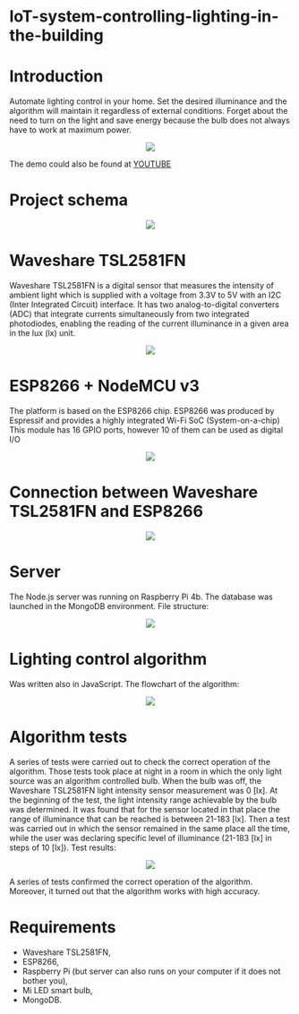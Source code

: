 # IoT-system-controlling-lighting-in-the-building

# Introduction
Automate lighting control in your home. Set the desired illuminance and the algorithm will maintain it regardless of external conditions.
Forget about the need to turn on the light and save energy because the bulb does not always have to work at maximum power. 

<p align="center">
  <img src="demo/demo.gif">
</p>

The demo could also be found at [YOUTUBE](https://www.youtube.com/watch?v=g6M5MQARtlo)

# Project schema
<p align="center">
  <img src="images/project_schema.jpg">
</p>

# Waveshare TSL2581FN
Waveshare TSL2581FN is a digital sensor that measures the intensity of ambient light which is supplied with a voltage from 3.3V to 5V with an I2C (Inter Integrated Circuit) interface. It has two analog-to-digital converters (ADC) that integrate currents simultaneously from two integrated photodiodes, enabling the reading of the current illuminance in a given area in the lux (lx) unit.

<p align="center">
  <img src="images/Waveshare.png">
</p>

# ESP8266 + NodeMCU v3
The platform is based on the ESP8266 chip. ESP8266 was produced by Espressif and provides a highly integrated Wi-Fi SoC (System-on-a-chip)
This module has 16 GPIO ports, however 10 of them can be used as digital I/O

<p align="center">
  <img src="images/Esp8266.png">
</p>


# Connection between Waveshare TSL2581FN and ESP8266
<p align="center">
  <img src="images/Wi-FI_LightSensor.jpg">
</p>

# Server
The Node.js server was running on Raspberry Pi 4b. The database was launched in the MongoDB environment. 
File structure: 

<p align="center">
  <img src="images/files_structure.jpg">
</p>

# Lighting control algorithm
Was written also in JavaScript. The flowchart of the algorithm:

<p align="center">
  <img src="images/flowchart.jpg">
</p>

# Algorithm tests
A series of tests were carried out to check the correct operation of the algorithm. 
Those tests took place at night in a room in which the only light source was an algorithm controlled bulb. 
When the bulb was off, the Waveshare TSL2581FN light intensity sensor measurement was 0 [lx]. 
At the beginning of the test, the light intensity range achievable by the bulb was determined.
It was found that for the sensor located in that place the range of illuminance that can be reached is between 21-183 [lx].
Then a test was carried out in which the sensor remained in the same place all the time, 
while the user was declaring specific level of illuminance (21-183 [lx] in steps of 10 [lx]).
Test results:

<p align="center">
  <img src="images/Algorithm_test.png">
</p>


A series of tests confirmed the correct operation of the algorithm. Moreover, it turned out that the algorithm works with high accuracy.

# Requirements
- Waveshare TSL2581FN,
- ESP8266,
- Raspberry Pi (but server can also runs on your computer if it does not bother you),
- Mi LED smart bulb,
- MongoDB.
